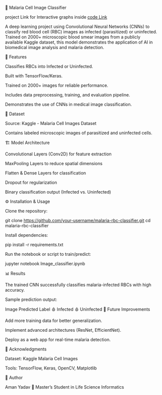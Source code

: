 🧬 Malaria Cell Image Classifier

project Link for Interactive graphs inside [code Link](file:///C:/Users/Aman%20Yadav/Downloads/Image_classifier.html)

A deep learning project using Convolutional Neural Networks (CNNs) to classify red blood cell (RBC) images as infected (parasitized) or uninfected.
Trained on 2000+ microscopic blood smear images from a publicly available Kaggle dataset, this model demonstrates the application of AI in biomedical image analysis and malaria detection.

🚀 Features

Classifies RBCs into Infected or Uninfected.

Built with TensorFlow/Keras.

Trained on 2000+ images for reliable performance.

Includes data preprocessing, training, and evaluation pipeline.

Demonstrates the use of CNNs in medical image classification.

📂 Dataset

Source: Kaggle - Malaria Cell Images Dataset

Contains labeled microscopic images of parasitized and uninfected cells.

🏗️ Model Architecture

Convolutional Layers (Conv2D) for feature extraction

MaxPooling Layers to reduce spatial dimensions

Flatten & Dense Layers for classification

Dropout for regularization

Binary classification output (Infected vs. Uninfected)

⚙️ Installation & Usage

Clone the repository:

git clone https://github.com/your-username/malaria-rbc-classifier.git
cd malaria-rbc-classifier


Install dependencies:

pip install -r requirements.txt


Run the notebook or script to train/predict:

jupyter notebook Image_classifier.ipynb

📊 Results

The trained CNN successfully classifies malaria-infected RBCs with high accuracy.

Sample prediction output:

Image	Predicted Label
🩸	Infected
🩸	Uninfected
🔮 Future Improvements

Add more training data for better generalization.

Implement advanced architectures (ResNet, EfficientNet).

Deploy as a web app for real-time malaria detection.

🙌 Acknowledgments

Dataset: Kaggle Malaria Cell Images

Tools: TensorFlow, Keras, OpenCV, Matplotlib

👤 Author

Aman Yadav
📌 Master’s Student in Life Science Informatics

